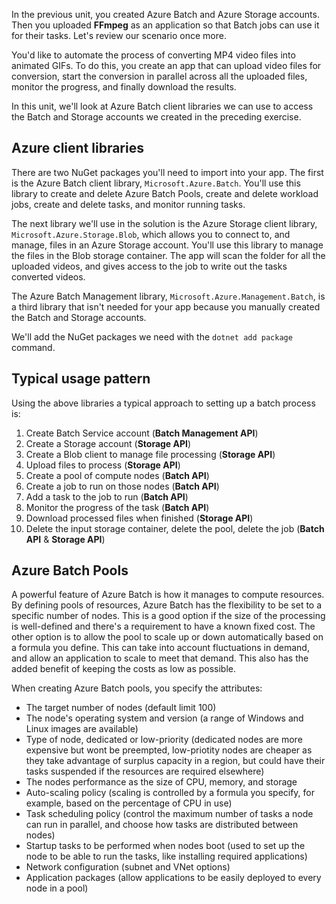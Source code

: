 In the previous unit, you created Azure Batch and Azure Storage accounts. Then you uploaded **FFmpeg** as an application so that Batch jobs can use it for their tasks. Let's review our scenario once more. 

You'd like to automate the process of converting MP4 video files into animated GIFs. To do this, you create an app that can upload video files for conversion, start the conversion in parallel across all the uploaded files, monitor the progress, and finally download the results.

In this unit, we'll look at Azure Batch client libraries we can use to access the Batch and Storage accounts we created in the preceding exercise.

## Azure client libraries

There are two NuGet packages you'll need to import into your app. The first is the Azure Batch client library, `Microsoft.Azure.Batch`. You'll use this library to create and delete Azure Batch Pools, create and delete workload jobs, create and delete tasks, and monitor running tasks.

The next library we'll use in the solution is the Azure Storage client library, `Microsoft.Azure.Storage.Blob`, which allows you to connect to, and manage, files in an Azure Storage account. You'll use this library to manage the files in the Blob storage container. The app will scan the folder for all the uploaded videos, and gives access to the job to write out the tasks converted videos.

The Azure Batch Management library, `Microsoft.Azure.Management.Batch`, is a third library that isn't needed for your app because you manually created the Batch and Storage accounts.

We'll add the NuGet packages we need with the `dotnet add package` command.

## Typical usage pattern

Using the above libraries a typical approach to setting up a batch process is:

1. Create Batch Service account (**Batch Management API**)
1. Create a Storage account (**Storage API**)
1. Create a Blob client to manage file processing (**Storage API**)
1. Upload files to process (**Storage API**)
1. Create a pool of compute nodes (**Batch API**)
1. Create a job to run on those nodes (**Batch API**)
1. Add a task to the job to run (**Batch API**)
1. Monitor the progress of the task (**Batch API**)
1. Download processed files when finished (**Storage API**)
1. Delete the input storage container, delete the pool, delete the job (**Batch API** & **Storage API**)

## Azure Batch Pools

A powerful feature of Azure Batch is how it manages to compute resources. By defining pools of resources, Azure Batch has the flexibility to be set to a specific number of nodes. This is a good option if the size of the processing is well-defined and there's a requirement to have a known fixed cost. The other option is to allow the pool to scale up or down automatically based on a formula you define. This can take into account fluctuations in demand, and allow an application to scale to meet that demand. This also has the added benefit of keeping the costs as low as possible.

When creating Azure Batch pools, you specify the attributes:

- The target number of nodes (default limit 100)
- The node's operating system and version (a range of Windows and Linux images are available)
- Type of node, dedicated or low-priority (dedicated nodes are more expensive but wont be preempted, low-priotity nodes are cheaper as they take advantage of surplus capacity in a region, but could have their tasks suspended if the resources are required elsewhere)
- The nodes performance as the size of CPU, memory, and storage
- Auto-scaling policy (scaling is controlled by a formula you specify, for example, based on the percentage of CPU in use)
- Task scheduling policy (control the maximum number of tasks a node can run in parallel, and choose how tasks are distributed between nodes)
- Startup tasks to be performed when nodes boot (used to set up the node to be able to run the tasks, like installing required applications)
- Network configuration (subnet and VNet options)
- Application packages (allow applications to be easily deployed to every node in a pool) 
